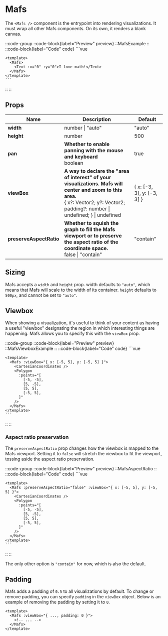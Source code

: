 # Mafs

The `<Mafs />` component is the entrypoint into rendering visualizations. It must wrap all other Mafs components. On its own, it renders a blank canvas.

::code-group
  ::code-block{label="Preview" preview}
    ::MafsExample
  ::
  ::code-block{label="Code" code}
    ```vue
    <script setup lang="ts">
    import { Mafs, Text } from "vue-mafs";
    </script>

    <template>
      <Mafs>
        <Text :x="0" :y="0">I love math!</Text>
      </Mafs>
    </template>
    ```
  ::
::

## Props

|Name|Description|Default|
|-|-|-|
|**width**|number \| "auto"|"auto"|
|**height**|number|500|
|**pan**|**Whether to enable panning with the mouse and keyboard**<br />boolean|true|
|**viewBox**|**A way to declare the "area of interest" of your visualizations. Mafs will center and zoom to this area.**<br />{ x?: Vector2; y?: Vector2; padding?: number \| undefined; } \| undefined|{ x: [-3, 3], y: [-3, 3] }|
|**preserveAspectRatio**|**Whether to squish the graph to fill the Mafs viewport or to preserve the aspect ratio of the coordinate space.**<br />false \| "contain"|"contain"|

## Sizing

Mafs accepts a `width` and `height` prop. width defaults to `"auto"`, which means that Mafs will scale to the width of its container. `height` defaults to `500px`, and cannot be set to `"auto"`.

## Viewbox

When showing a visualization, it's useful to think of your content as having a useful "viewbox" designating the region in which interesting things are happening. Mafs allows you to specify this with the `viewBox` prop.

::code-group
  ::code-block{label="Preview" preview}
    ::MafsViewboxExample
  ::
  ::code-block{label="Code" code}
    ```vue
    <script setup lang="ts">
    import { Mafs, CartesianCoordinates, Polygon } from "vue-mafs";
    </script>

    <template>
      <Mafs :viewBox="{ x: [-5, 5], y: [-5, 5] }">
        <CartesianCoordinates />
        <Polygon
          :points="[
            [-5, -5],
            [5, -5],
            [5, 5],
            [-5, 5],
          ]"
        />
      </Mafs>
    </template>
    ```
  ::
::

### Aspect ratio preservation

The `preserveAspectRatio` prop changes how the viewbox is mapped to the Mafs viewport. Setting it to `false` will stretch the viewbox to fit the viewport, tossing aside the aspect ratio preservation.

::code-group
  ::code-block{label="Preview" preview}
    ::MafsAspectRatio
  ::
  ::code-block{label="Code" code}
    ```vue
    <script setup lang="ts">
    import { Mafs, CartesianCoordinates, Polygon } from "vue-mafs";
    </script>

    <template>
      <Mafs :preserveAspectRatio="false" :viewBox="{ x: [-5, 5], y: [-5, 5] }">
        <CartesianCoordinates />
        <Polygon
          :points="[
            [-5, -5],
            [5, -5],
            [5, 5],
            [-5, 5],
          ]"
        />
      </Mafs>
    </template>
    ```
  ::
::

The only other option is `"contain"` for now, which is also the default.

## Padding

Mafs adds a padding of `0.5` to all visualizations by default. To change or remove padding, you can specify `padding` in the `viewBox` object. Below is an example of removing the padding by setting it to `0`.

```vue
<template>
  <Mafs :viewBox="{ ..., padding: 0 }">
    <!-- ... -->
  </Mafs>
</template>
```
